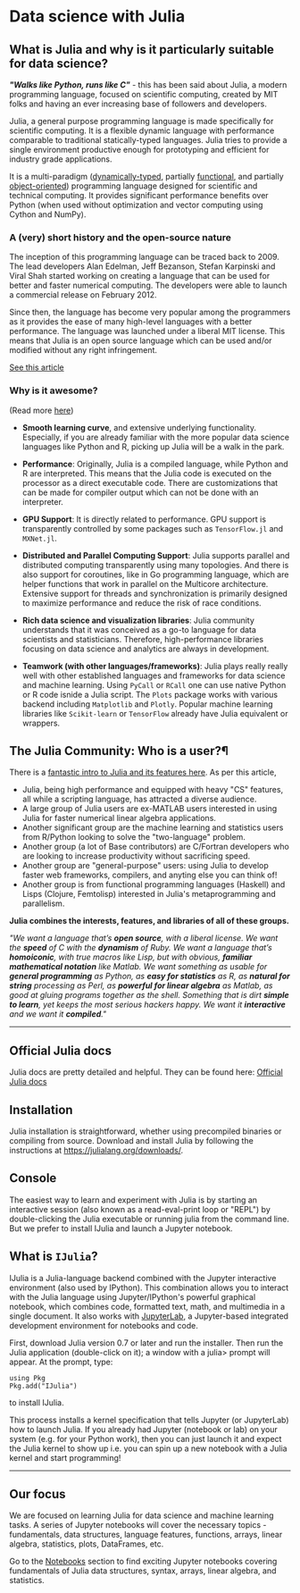 # Data science with Julia

## What is Julia and why is it particularly suitable for data science?

___"Walks like Python, runs like C"___ - this has been said about Julia, a modern programming language, focused on scientific computing, created by MIT folks and having an ever increasing base of followers and developers.

Julia, a general purpose programming language is made specifically for scientific computing. It is a flexible dynamic language with performance comparable to traditional statically-typed languages. Julia tries to provide a single environment productive enough for prototyping and efficient for industry grade applications.

It is a multi-paradigm ([dynamically-typed](https://android.jlelse.eu/magic-lies-here-statically-typed-vs-dynamically-typed-languages-d151c7f95e2b), partially [functional](https://en.wikipedia.org/wiki/Functional_programming), and partially [object-oriented](https://en.wikipedia.org/wiki/Object-oriented_programming)) programming language designed for scientific and technical computing. It provides significant performance benefits over Python (when used without optimization and vector computing using Cython and NumPy).

### A (very) short history and the open-source nature

The inception of this programming language can be traced back to 2009. The lead developers Alan Edelman, Jeff Bezanson, Stefan Karpinski and Viral Shah started working on creating a language that can be used for better and faster numerical computing. The developers were able to launch a commercial release on February 2012.

Since then, the language has become very popular among the programmers as it provides the ease of many high-level languages with a better performance. The language was launched under a liberal MIT license. This means that Julia is an open source language which can be used and/or modified without any right infringement.

[See this article](https://www.cleverism.com/skills-and-tools/julia/)

### Why is it awesome?

(Read more [here](https://www.quora.com/What-is-so-special-about-the-Julia-programming-language))

- **Smooth learning curve**, and extensive underlying functionality. Especially, if you are already familiar with the more popular data science languages like Python and R, picking up Julia will be a walk in the park.

- **Performance**: Originally, Julia is a compiled language, while Python and R are interpreted. This means that the Julia code is executed on the processor as a direct executable code. There are customizations that can be made for compiler output which can not be done with an interpreter.

- **GPU Support**: It is directly related to performance. GPU support is transparently controlled by some packages such as `TensorFlow.jl` and `MXNet.jl`.

- **Distributed and Parallel Computing Support**: Julia supports parallel and distributed computing transparently using many topologies. And there is also support for coroutines, like in Go programming language, which are helper functions that work in parallel on the Multicore architecture. Extensive support for threads and synchronization is primarily designed to maximize performance and reduce the risk of race conditions.

- **Rich data science and visualization libraries**: Julia community understands that it was conceived as a go-to language for data scientists and statisticians. Therefore, high-performance libraries focusing on data science and analytics are always in development.

- **Teamwork (with other languages/frameworks)**: Julia plays really really well with other established languages and frameworks for data science and machine learning. Using `PyCall` or `RCall` one can use native Python or R code isnide a Julia script. The `Plots` package works with various backend including `Matplotlib` and `Plotly`. Popular machine learning libraries like `Scikit-learn` or `TensorFlow` already have Julia equivalent or wrappers.

## The Julia Community: Who is a user?¶

There is a [fantastic intro to Julia and its features here](http://ucidatascienceinitiative.github.io/IntroToJulia/Html/JuliaMentalModel). As per this article,

- Julia, being high performance and equipped with heavy "CS" features, all while a scripting language, has attracted a diverse audience.
- A large group of Julia users are ex-MATLAB users interested in using Julia for faster numerical linear algebra applications.
- Another significant group are the machine learning and statistics users from R/Python looking to solve the "two-language" problem.
- Another group (a lot of Base contributors) are C/Fortran developers who are looking to increase productivity without sacrificing speed.
- Another group are "general-purpose" users: using Julia to develop faster web frameworks, compilers, and anyting else you can think of!
- Another group is from functional programming languages (Haskell) and Lisps (Clojure, Femtolisp) interested in Julia's metaprogramming and parallelism.

**Julia combines the interests, features, and libraries of all of these groups.** 

_"We want a language that’s **open source**, with a liberal license. We want the **speed** of C with the **dynamism** of Ruby. We want a language that’s **homoiconic**, with true macros like Lisp, but with obvious, **familiar mathematical notation** like Matlab. We want something as usable for **general programming** as Python, as **easy for statistics** as R, as **natural for string** processing as Perl, as **powerful for linear algebra** as Matlab, as good at gluing programs together as the shell. Something that is dirt **simple to learn**, yet keeps the most serious hackers happy. We want it **interactive** and we want it **compiled**."_

---

## Official Julia docs

Julia docs are pretty detailed and helpful. They can be found here: [Official Julia docs](https://docs.julialang.org/en/v1/)

## Installation

Julia installation is straightforward, whether using precompiled binaries or compiling from source. Download and install Julia by following the instructions at https://julialang.org/downloads/.

## Console

The easiest way to learn and experiment with Julia is by starting an interactive session (also known as a read-eval-print loop or "REPL") by double-clicking the Julia executable or running julia from the command line. But we prefer to install IJulia and launch a Jupyter notebook.

## What is `IJulia`?
IJulia is a Julia-language backend combined with the Jupyter interactive environment (also used by IPython). This combination allows you to interact with the Julia language using Jupyter/IPython's powerful graphical notebook, which combines code, formatted text, math, and multimedia in a single document. It also works with [JupyterLab](https://jupyterlab.readthedocs.io/en/stable/), a Jupyter-based integrated development environment for notebooks and code.

First, download Julia version 0.7 or later and run the installer. Then run the Julia application (double-click on it); a window with a julia> prompt will appear. At the prompt, type:

    using Pkg
    Pkg.add("IJulia")

to install IJulia.

This process installs a kernel specification that tells Jupyter (or JupyterLab) how to launch Julia. If you already had Jupyter (notebook or lab) on your system (e.g. for your Python work), then you can just launch it and expect the Julia kernel to show up i.e. you can spin up a new notebook with a Julia kernel and start programming!

---
## Our focus
We are focused on learning Julia for data science and machine learning tasks. A series of Jupyter notebooks will cover the necessary topics - fundamentals, data structures, language features, functions, arrays, linear algebra, statistics, plots, DataFrames, etc.

Go to the [Notebooks](https://github.com/tirthajyoti/Julia-basics/tree/master/Notebooks) section to find exciting Jupyter notebooks covering fundamentals of Julia data structures, syntax, arrays, linear algebra, and statistics.
